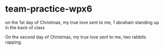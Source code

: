 # team-practice-wpx6


on the 1st day of Christmas, my true love sent to me, 1 abraham standing up in the back of class

On the second day of Christmas, my true love sent to me, two rabbits rapping. 
